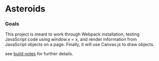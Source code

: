 # Asteroids

### Goals
This project is meant to work through Webpack installation, testing JavaScript code using window.x = x, and render information from JavaScript objects on a page. Finally, it will use Canvas.js to draw objects.

see [build notes](https://github.com/adelrio1/asteroids/blob/master/docs/build_notes.md) for further details.
